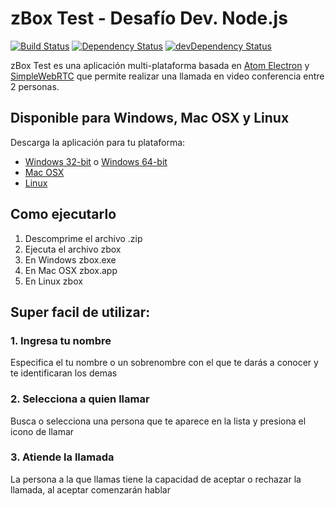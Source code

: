 # zBox Test - Desafío Dev. Node.js

[![Build Status](https://travis-ci.org/enahum/zBoxTest.svg)](https://travis-ci.org/enahum/zBoxTest)
[![Dependency Status](https://david-dm.org/enahum/zBoxTest.svg)](https://david-dm.org/enahum/zBoxTest)
[![devDependency Status](https://david-dm.org/enahum/zBoxTest/dev-status.svg)](https://david-dm.org/enahum/zBoxTest#info=devDependencies)

zBox Test es una aplicación multi-plataforma basada en [Atom Electron](http://electron.atom.io/) y [SimpleWebRTC](http://simplewebrtc.com) que permite realizar una llamada en video conferencia entre 2 personas.

## Disponible para Windows, Mac OSX y Linux

Descarga la aplicación para tu plataforma:
* [Windows 32-bit](http://github.com/enahum/zBoxTest/releases/download/v1.1.1/zbox-1.1.1-win32-ia32.zip) o [Windows 64-bit](http://github.com/enahum/zBoxTest/releases/download/v1.1.1/zbox-1.1.1-win32-x64.zip)
* [Mac OSX](http://github.com/enahum/zBoxTest/releases/download/v1.1.1/zbox-1.1.1-darwin-x64.zip)
* [Linux](http://github.com/enahum/zBoxTest/releases/download/v1.1.1/zbox-1.1.1-win32-x64.zip)

## Como ejecutarlo
1. Descomprime el archivo .zip
2. Ejecuta el archivo zbox
  1. En Windows zbox.exe
  2. En Mac OSX zbox.app
  3. En Linux zbox

## Super facil de utilizar:

### 1. Ingresa tu nombre

Especifica el tu nombre o un sobrenombre con el que te darás a conocer y te identificaran los demas

### 2. Selecciona a quien llamar

Busca o selecciona una persona que te aparece en la lista y presiona el icono de llamar

### 3. Atiende la llamada

La persona a la que llamas tiene la capacidad de aceptar o rechazar la llamada, al aceptar comenzarán hablar